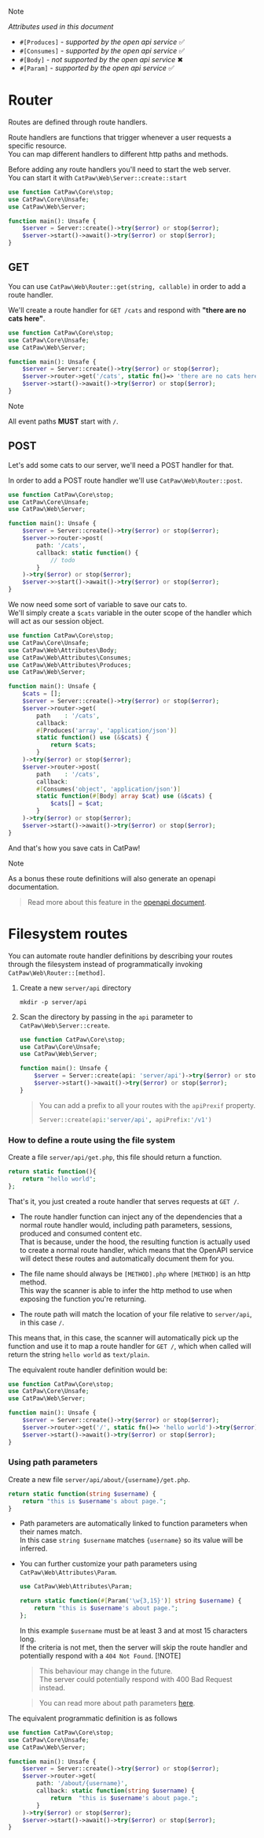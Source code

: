 > [!NOTE]
> _Attributes used in this document_
> - `#[Produces]` - _supported by the open api service_ ✅
> - `#[Consumes]` - _supported by the open api service_ ✅
> - `#[Body]` - _not supported by the open api service_ ✖
> - `#[Param]` - _supported by the open api service_ ✅

# Router

Routes are defined through route handlers.

Route handlers are functions that trigger whenever a user requests a specific resource.<br/>
You can map different handlers to different http paths and methods.

Before adding any route handlers you'll need to start the web server.<br/>
You can start it with `CatPaw\Web\Server::create::start`

```php
use function CatPaw\Core\stop;
use CatPaw\Core\Unsafe;
use CatPaw\Web\Server;

function main(): Unsafe {
    $server = Server::create()->try($error) or stop($error);
    $server->start()->await()->try($error) or stop($error);
}
```

## GET

You can use ```CatPaw\Web\Router::get(string, callable)``` in order to add a route handler.<br />

We'll create a route handler for ```GET /cats``` and respond with <b>"there are no cats here"</b>.

```php
use function CatPaw\Core\stop;
use CatPaw\Core\Unsafe;
use CatPaw\Web\Server;

function main(): Unsafe {
    $server = Server::create()->try($error) or stop($error);
    $server->router->get('/cats', static fn()=> 'there are no cats here')->try($error) or stop($error);
    $server->start()->await()->try($error) or stop($error);
}
```

> [!NOTE]
> All event paths **MUST** start with `/`.

## POST

Let's add some cats to our server, we'll need a POST handler for that.

In order to add a POST route handler we'll use ```CatPaw\Web\Router::post```.

```php
use function CatPaw\Core\stop;
use CatPaw\Core\Unsafe;
use CatPaw\Web\Server;

function main(): Unsafe {
    $server = Server::create()->try($error) or stop($error);
    $server->>router->post(
        path: '/cats',
        callback: static function() {
            // todo
        }
    )->try($error) or stop($error);
    $server->>start()->await()->try($error) or stop($error);
}
```

We now need some sort of variable to save our cats to.<br/>
We'll simply create a `$cats` variable in the outer scope of the handler which will act as our session object.

```php
use function CatPaw\Core\stop;
use CatPaw\Core\Unsafe;
use CatPaw\Web\Attributes\Body;
use CatPaw\Web\Attributes\Consumes;
use CatPaw\Web\Attributes\Produces;
use CatPaw\Web\Server;

function main(): Unsafe {
    $cats = [];
    $server = Server::create()->try($error) or stop($error);
    $server->router->get(
        path    : '/cats',
        callback:
        #[Produces('array', 'application/json')]
        static function() use (&$cats) {
            return $cats;
        }
    )->try($error) or stop($error);
    $server->router->post(
        path    : '/cats',
        callback:
        #[Consumes('object', 'application/json')]
        static function(#[Body] array $cat) use (&$cats) {
            $cats[] = $cat;
        }
    )->try($error) or stop($error);
    $server->start()->await()->try($error) or stop($error);
}
```

And that's how you save cats in CatPaw!

> [!NOTE]
> As a bonus these route definitions will also generate an openapi documentation.
> > Read more about this feature in the [openapi document](./18.open-api.md).

# Filesystem routes

You can automate route handler definitions by describing your routes through the filesystem instead of programmatically
invoking `CatPaw\Web\Router::[method]`.

1. Create a new `server/api` directory
   ```shell
   mkdir -p server/api
   ```
2. Scan the directory by passing in the `api` parameter to `CatPaw\Web\Server::create`.
    ```php
    use function CatPaw\Core\stop;
    use CatPaw\Core\Unsafe;
    use CatPaw\Web\Server;
    
    function main(): Unsafe {
        $server = Server::create(api: 'server/api')->try($error) or stop($error);
        $server->start()->await()->try($error) or stop($error);
    }
    ```
   > You can add a prefix to all your routes with the `apiPrexif` property.
   > ```php
   > Server::create(api:'server/api', apiPrefix:'/v1')
   > ```

### How to define a route using the file system

Create a file `server/api/get.php`, this file should return a function.

```php
return static function(){
    return "hello world";
};
```

That's it, you just created a route handler that serves requests at `GET /`.

- The route handler function can inject any of the dependencies that a normal route handler would, including path
  parameters, sessions, produced and consumed content etc.<br/>
  That is because, under the hood, the resulting function is actually used to create a normal route handler, which means
  that the OpenAPI service will detect these routes and automatically document them for you.

- The file name should always be `[METHOD].php` where `[METHOD]` is an http method.<br/>
  This way the scanner is able to infer the http method to use when exposing the function you're returning.

- The route path will match the location of your file relative to `server/api`, in this case `/`.

This means that, in this case, the scanner will automatically pick up the function and use it to map a route handler
for `GET /`, which when called will return the string `hello world` as `text/plain`.

The equivalent route handler definition would be:

```php
use function CatPaw\Core\stop;
use CatPaw\Core\Unsafe;
use CatPaw\Web\Server;

function main(): Unsafe {
    $server = Server::create()->try($error) or stop($error);
    $server->router->get('/', static fn()=> 'hello world')->try($error) or stop($error);
    $server->start()->await()->try($error) or stop($error);
}
```

### Using path parameters

Create a new file `server/api/about/{username}/get.php`.

```php
return static function(string $username) {
    return "this is $username's about page.";
}
```

- Path parameters are automatically linked to function parameters when their names match.\
  In this case `string $username` matches `{username}` so its value will be inferred.
- You can further customize your path parameters using `CatPaw\Web\Attributes\Param`.
  ```php
  use CatPaw\Web\Attributes\Param;
  
  return static function(#[Param('\w{3,15}')] string $username) {
      return "this is $username's about page.";
  };
  ```
  In this example `$username` must be at least 3 and at most 15 characters long.\
  If the criteria is not met, then the server will skip the route handler and potentially respond with
  a `404 Not Found`.
  [!NOTE]
  > This behaviour may change in the future.\
  > The server could potentially respond with 400 Bad Request instead.

  > You can read more about path parameters [here](./2.path-parameters.md).

The equivalent programmatic definition is as follows

```php
use function CatPaw\Core\stop;
use CatPaw\Core\Unsafe;
use CatPaw\Web\Server;

function main(): Unsafe {
    $server = Server::create()->try($error) or stop($error);
    $server->router->get(
        path: '/about/{username}',
        callback: static function(string $username) {
            return  "this is $username's about page.";
        }
    )->try($error) or stop($error);
    $server->start()->await()->try($error) or stop($error);
}
```
